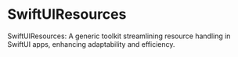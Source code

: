 # SwiftUIResources
 SwiftUIResources: A generic toolkit streamlining resource handling in SwiftUI apps, enhancing adaptability and efficiency.
